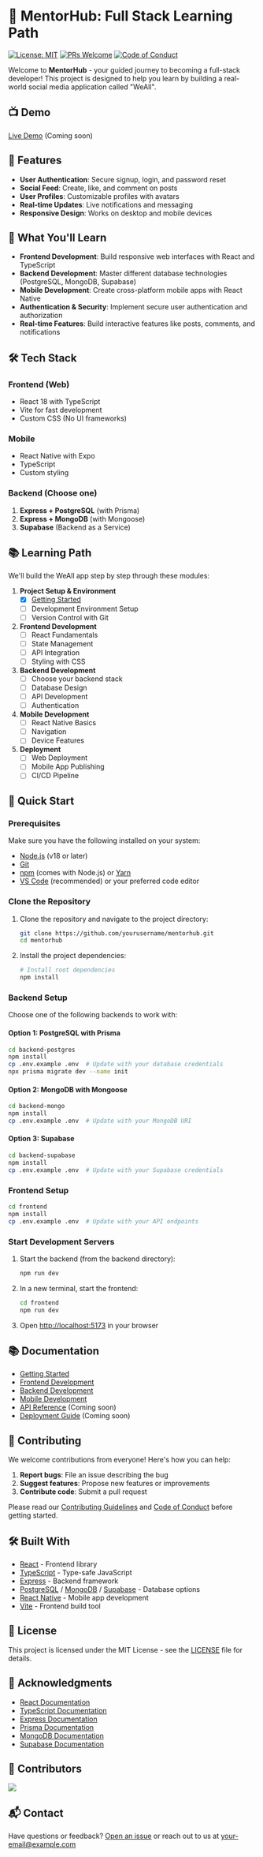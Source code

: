 # 🧠 MentorHub: Full Stack Learning Path

[![License: MIT](https://img.shields.io/badge/License-MIT-yellow.svg)](https://opensource.org/licenses/MIT)
[![PRs Welcome](https://img.shields.io/badge/PRs-welcome-brightgreen.svg)](./CONTRIBUTING.md)
[![Code of Conduct](https://img.shields.io/badge/code%20of-conduct-ff69b4.svg)](./CODE_OF_CONDUCT.md)

Welcome to **MentorHub** - your guided journey to becoming a full-stack developer! This project is designed to help you learn by building a real-world social media application called "WeAll".

## 📺 Demo

[Live Demo](#) (Coming soon)

## 🌟 Features

- **User Authentication**: Secure signup, login, and password reset
- **Social Feed**: Create, like, and comment on posts
- **User Profiles**: Customizable profiles with avatars
- **Real-time Updates**: Live notifications and messaging
- **Responsive Design**: Works on desktop and mobile devices

## 🌟 What You'll Learn

- **Frontend Development**: Build responsive web interfaces with React and TypeScript
- **Backend Development**: Master different database technologies (PostgreSQL, MongoDB, Supabase)
- **Mobile Development**: Create cross-platform mobile apps with React Native
- **Authentication & Security**: Implement secure user authentication and authorization
- **Real-time Features**: Build interactive features like posts, comments, and notifications

## 🛠 Tech Stack

### Frontend (Web)
- React 18 with TypeScript
- Vite for fast development
- Custom CSS (No UI frameworks)

### Mobile
- React Native with Expo
- TypeScript
- Custom styling

### Backend (Choose one)
1. **Express + PostgreSQL** (with Prisma)
2. **Express + MongoDB** (with Mongoose)
3. **Supabase** (Backend as a Service)

## 📚 Learning Path

We'll build the WeAll app step by step through these modules:

1. **Project Setup & Environment**
   - [x] [Getting Started](./docs/getting-started/README.md)
   - [ ] Development Environment Setup
   - [ ] Version Control with Git

2. **Frontend Development**
   - [ ] React Fundamentals
   - [ ] State Management
   - [ ] API Integration
   - [ ] Styling with CSS

3. **Backend Development**
   - [ ] Choose your backend stack
   - [ ] Database Design
   - [ ] API Development
   - [ ] Authentication

4. **Mobile Development**
   - [ ] React Native Basics
   - [ ] Navigation
   - [ ] Device Features

5. **Deployment**
   - [ ] Web Deployment
   - [ ] Mobile App Publishing
   - [ ] CI/CD Pipeline

## 🚀 Quick Start

### Prerequisites

Make sure you have the following installed on your system:

- [Node.js](https://nodejs.org/) (v18 or later)
- [Git](https://git-scm.com/)
- [npm](https://www.npmjs.com/) (comes with Node.js) or [Yarn](https://yarnpkg.com/)
- [VS Code](https://code.visualstudio.com/) (recommended) or your preferred code editor

### Clone the Repository

1. Clone the repository and navigate to the project directory:
   ```bash
   git clone https://github.com/yourusername/mentorhub.git
   cd mentorhub
   ```

2. Install the project dependencies:
   ```bash
   # Install root dependencies
   npm install
   ```

### Backend Setup

Choose one of the following backends to work with:

#### Option 1: PostgreSQL with Prisma
```bash
cd backend-postgres
npm install
cp .env.example .env  # Update with your database credentials
npx prisma migrate dev --name init
```

#### Option 2: MongoDB with Mongoose
```bash
cd backend-mongo
npm install
cp .env.example .env  # Update with your MongoDB URI
```

#### Option 3: Supabase
```bash
cd backend-supabase
npm install
cp .env.example .env  # Update with your Supabase credentials
```

### Frontend Setup

```bash
cd frontend
npm install
cp .env.example .env  # Update with your API endpoints
```

### Start Development Servers

1. Start the backend (from the backend directory):
   ```bash
   npm run dev
   ```

2. In a new terminal, start the frontend:
   ```bash
   cd frontend
   npm run dev
   ```

3. Open [http://localhost:5173](http://localhost:5173) in your browser

## 📚 Documentation

- [Getting Started](./docs/getting-started/README.md)
- [Frontend Development](./docs/frontend/README.md)
- [Backend Development](./docs/backend/README.md)
- [Mobile Development](./docs/mobile/README.md)
- [API Reference](./docs/api/README.md) (Coming soon)
- [Deployment Guide](./docs/deployment/README.md) (Coming soon)

## 🤝 Contributing

We welcome contributions from everyone! Here's how you can help:

1. **Report bugs**: File an issue describing the bug
2. **Suggest features**: Propose new features or improvements
3. **Contribute code**: Submit a pull request

Please read our [Contributing Guidelines](./CONTRIBUTING.md) and [Code of Conduct](./CODE_OF_CONDUCT.md) before getting started.

## 🛠 Built With

- [React](https://reactjs.org/) - Frontend library
- [TypeScript](https://www.typescriptlang.org/) - Type-safe JavaScript
- [Express](https://expressjs.com/) - Backend framework
- [PostgreSQL](https://www.postgresql.org/) / [MongoDB](https://www.mongodb.com/) / [Supabase](https://supabase.io/) - Database options
- [React Native](https://reactnative.dev/) - Mobile app development
- [Vite](https://vitejs.dev/) - Frontend build tool

## 📝 License

This project is licensed under the MIT License - see the [LICENSE](./LICENSE) file for details.

## 🙏 Acknowledgments

- [React Documentation](https://reactjs.org/docs/getting-started.html)
- [TypeScript Documentation](https://www.typescriptlang.org/docs/)
- [Express Documentation](https://expressjs.com/)
- [Prisma Documentation](https://www.prisma.io/docs/)
- [MongoDB Documentation](https://docs.mongodb.com/)
- [Supabase Documentation](https://supabase.io/docs/)

## 👥 Contributors

<a href="https://github.com/yourusername/mentorhub/graphs/contributors">
  <img src="https://contrib.rocks/image?repo=yourusername/mentorhub" />
</a>

## 📬 Contact

Have questions or feedback? [Open an issue](https://github.com/yourusername/mentorhub/issues) or reach out to us at [your-email@example.com](mailto:your-email@example.com)
